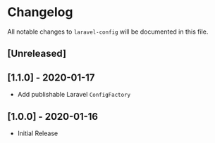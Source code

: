 # Changelog
All notable changes to `laravel-config` will be documented in this file.

## [Unreleased]

## [1.1.0] - 2020-01-17

- Add publishable Laravel `ConfigFactory` 

## [1.0.0] - 2020-01-16

- Initial Release
